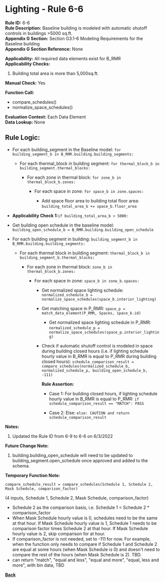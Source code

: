 
# Lighting - Rule 6-6

**Rule ID:** 6-6  
**Rule Description:** Baseline building is modeled with automatic shutoff controls in buildings >5000 sq.ft.  
**Appendix G Section:** Section G3.1-6 Modeling Requirements for the Baseline building  
**Appendix G Section Reference:**  None  

**Applicability:** All required data elements exist for B_RMR  
**Applicability Checks:**  

  1. Building total area is more than 5,000sq.ft.  

**Manual Check:** Yes  

**Function Call:**  

  - compare_schedules()
  - normalize_space_schedules()

**Evaluation Context:** Each Data Element  
**Data Lookup:** None  

## Rule Logic: 

- For each building_segment in the Baseline model: `for building_segment_b in B_RMR.building.building_segments:`  

  - For each thermal_block in building segment: `for thermal_block_b in building_segment.thermal_blocks:`  

    - For each zone in thermal block: `for zone_b in thermal_block_b.zones:`  

      - For each space in zone: `for space_b in zone.spaces:`  

        - Add space floor area to building total floor area: `building_total_area_b += space_b.floor_area`  

- **Applicability Check 1:**`if building_total_area_b > 5000:`  

- Get building open schedule in the baseline model: `building_open_schedule_b = B_RMR.building.building_open_schedule`  

- For each building segment in building: `building_segment_b in B_RMR.building.building_segments:`  

  - For each thermal block in building segment: `thermal_block_b in building_segment_b.thermal_blocks:`  

    - For each zone in thermal block: `zone_b in thermal_block_b.zones:`  

      - For each space in zone: `space_b in zone_b.spaces:`  

        - Get normalized space lighting schedule: `normalized_schedule_b = normalize_space_schedules(space_b.interior_lighting)`  

        - Get matching space in P_RMR: `space_p = match_data_element(P_RMR, Spaces, space_b.id)`  

          - Get normalized space lighting schedule in P_RMR: `normalized_schedule_p = normalize_space_schedules(space_p.interior_lighting)`

        - Check if automatic shutoff control is modeled in space during building closed hours (i.e. if lighting schedule hourly value in B_RMR is equal to P_RMR during building closed hours): `schedule_comparison_result = compare_schedules(normalized_schedule_b, normalized_schedule_p, building_open_schedule_b, -111)`  

          **Rule Assertion:**

          - Case 1: For building closed hours, if lighting schedule hourly value in B_RMR is equal to P_RMR: `if schedule_comparison_result == "MATCH": PASS`  

          - Case 2: Else: `else: CAUTION and return schedule_comparison_result`  


**Notes:**
  1. Updated the Rule ID from 6-9 to 6-6 on 6/3/2022

**Future Change Note:**

  1. building.building_open_schedule will need to be updated to building_segment.open_schedule once approved and added to the schema.

**Temporary Function Note:**

`compare_schedule_result = compare_schedules(Schedule 1, Schedule 2, Mask Schedule, comparison_factor)`

(4 inputs, Schedule 1, Schedule 2, Mask Schedule, comparison_factor)

- Schedule 2 as the comparison basis, i.e. Schedule 1 = Schedule 2 * comparison_factor
- When Mask Schedule hourly value is 0, schedules need to be the same at that hour. If Mask Schedule hourly value is 1, Schedule 1 needs to be comparison factor times Schedule 2 at that hour. If Mask Schedule hourly value is 2, skip comparison for at hour.
- If comparison_factor is not needed, set to -111 for now. For example, when the function only needs to compare if Schedule 1 and Schedule 2 are equal at some hours (when Mask Schedule is 0) and doesn't need to compare the rest of the hours (when Mask Schedule is 2). TBD.
- can return "match", "equal and less", "equal and more", "equal, less and more", with bin data, TBD

**[Back](../_toc.md)**
